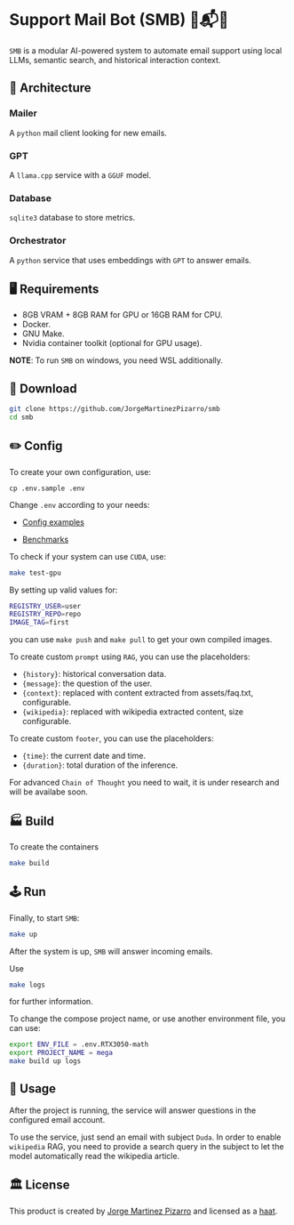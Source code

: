 # Support Mail Bot (SMB) 🍄📬🤖

`SMB` is a modular AI-powered system to automate email support using local LLMs, semantic search, and historical interaction context.

## 🧱 Architecture

### Mailer

A `python` mail client looking for new emails.

### GPT

A `llama.cpp` service with a `GGUF` model.

### Database

`sqlite3` database to store metrics.

### Orchestrator

A `python` service that uses embeddings with `GPT` to answer emails.

## 🖥️ Requirements

- 8GB VRAM + 8GB RAM for GPU or 16GB RAM for CPU.
- Docker.
- GNU Make.
- Nvidia container toolkit (optional for GPU usage).

**NOTE**: To run `SMB` on windows, you need WSL additionally.

## 💾 Download

```sh
git clone https://github.com/JorgeMartinezPizarro/smb
cd smb
```

## ✏️ Config

To create your own configuration, use:

```
cp .env.sample .env
```

Change `.env` according to your needs:

- [Config examples](.env.sample)

- [Benchmarks](docs/config.md)

To check if your system can use `CUDA`, use:

```sh
make test-gpu
```

By setting up valid values for:

```sh
REGISTRY_USER=user
REGISTRY_REPO=repo
IMAGE_TAG=first
```

you can use `make push` and `make pull` to get your own compiled images.

To create custom `prompt` using `RAG`, you can use the placeholders:

- `{history}`: historical conversation data.
- `{message}`: the question of the user.
- `{context}`: replaced with content extracted from assets/faq.txt, configurable.
 - `{wikipedia}`: replaced with wikipedia extracted content, size configurable.

To create custom `footer`, you can use the placeholders:

- `{time}`: the current date and time.
- `{duration}`: total duration of the inference.

For advanced `Chain of Thought` you need to wait, it is under research and will be availabe soon.

## 🏭 Build

To create the containers

```sh
make build
```

## 🕹️ Run

Finally, to start `SMB`:

```sh
make up
```

After the system is up, `SMB` will answer incoming emails.

Use

```sh
make logs
```

for further information.

To change the compose project name, or use another environment file, you can use:

```sh
export ENV_FILE = .env.RTX3050-math
export PROJECT_NAME = mega
make build up logs
```

## 💬 Usage

After the project is running, the service will answer questions in the configured email account.

To use the service, just send an email with subject `Duda`.
In order to enable `wikipedia` RAG, you need to provide a search query in the subject to let the model automatically read the wikipedia article.

## 🏛️ License

This product is created by [Jorge Martinez Pizarro](https://ideniox.com) and licensed as a [haat](https://github.com/JorgeMartinezPizarro/haat/blob/main/LICENSE.md).
